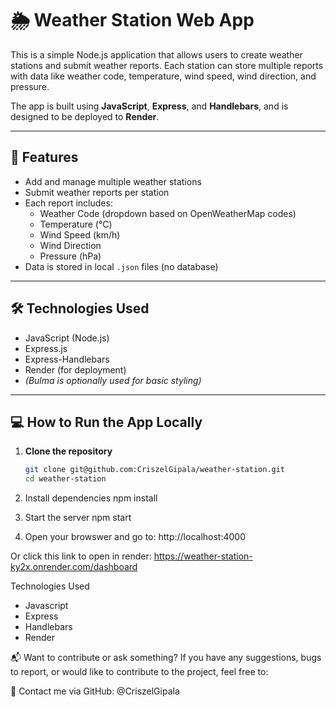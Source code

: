 # 🌦️ Weather Station Web App

This is a simple Node.js application that allows users to create weather stations and submit weather reports. Each station can store multiple reports with data like weather code, temperature, wind speed, wind direction, and pressure.

The app is built using **JavaScript**, **Express**, and **Handlebars**, and is designed to be deployed to **Render**.


---

## 🚀 Features

- Add and manage multiple weather stations
- Submit weather reports per station
- Each report includes:
  - Weather Code (dropdown based on OpenWeatherMap codes)
  - Temperature (°C)
  - Wind Speed (km/h)
  - Wind Direction
  - Pressure (hPa)
- Data is stored in local `.json` files (no database)

---

## 🛠️ Technologies Used

- JavaScript (Node.js)
- Express.js
- Express-Handlebars
- Render (for deployment)
- *(Bulma is optionally used for basic styling)*

---

## 💻 How to Run the App Locally

1. **Clone the repository**
   ```bash
   git clone git@github.com:CriszelGipala/weather-station.git
   cd weather-station

2. Install dependencies
    npm install

3. Start the server
    npm start

4. Open your browswer and go to:
    http://localhost:4000

Or click this link to open in render: https://weather-station-ky2x.onrender.com/dashboard

Technologies Used
- Javascript
- Express
- Handlebars
- Render

📬 Want to contribute or ask something?
If you have any suggestions, bugs to report, or would like to contribute to the project, feel free to:

📧 Contact me via GitHub: @CriszelGipala

